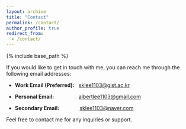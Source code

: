 ```yaml
---
layout: archive
title: "Contact"
permalink: /contact/
author_profile: true
redirect_from:
  - /contact/
---
```


{% include base_path %}

If you would like to get in touch with me, you can reach me through the following email addresses:


- **Work Email (Preferred):** &nbsp; <span style="color:darkblue">sklee1103@gist.ac.kr</span>

- **Personal Email:** &nbsp;&nbsp;&nbsp;&nbsp;&nbsp;&nbsp;&nbsp;&nbsp;&nbsp;&nbsp;&nbsp;&nbsp;&nbsp;&nbsp;&nbsp; <span style="color:darkblue">albertlee1103@gmail.com</span>

- **Secondary Email:** &nbsp;&nbsp;&nbsp;&nbsp;&nbsp;&nbsp;&nbsp;&nbsp;&nbsp;&nbsp;&nbsp;&nbsp; <span style="color:darkblue">sklee1103@naver.com</span>

Feel free to contact me for any inquiries or support.